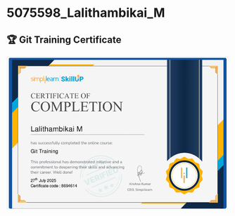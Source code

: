 
# 5075598_Lalithambikai_M
## 🏆 Git Training Certificate

![Git Certificate](images/certificate.png)




